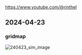 https://www.youtube.com/@rinthel

## 2024-04-23
### gridmap
![240423_sim_image](https://github.com/seonginnnnn/OpenGLLLLL/assets/76873504/0711fcf5-8789-47c5-8177-43cfcf7cb166)
